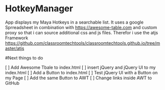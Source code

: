 # HotkeyManager
App displays my Maya Hotkeys in a searchable list. It uses a google Sprreadsheet in combination with https://awesome-table.com and custom proxy so that i can source additional css and js files. Therefor i use the atjs Framework https://github.com/classroomtechtools/classroomtechtools.github.io/tree/master/atjs


#Next things to do

[ ] Add Awesome Tbale to index.html
[ ] insert jQuery and jQuery UI to my index.html
[ ] Add a Button to index.html
[ ] Test jQuery UI with a Button on my Page
[ ] Add the same Button to AWT
[ ] Change links inside AWT to GitHub

